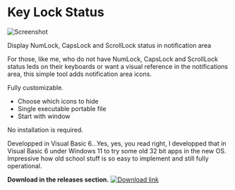 # Key Lock Status

![Screenshot](https://user-images.githubusercontent.com/30327552/124617149-b32ac880-de44-11eb-97cd-c11ebc275f74.png)

Display NumLock, CapsLock and ScrollLock status in notification area

For those, like me, who do not have NumLock, CapsLock and ScrollLock status leds on their keyboards or want a visual reference in the notifications area, this simple tool adds notification area icons.

Fully customizable.

* Choose which icons to hide
* Single executable portable file
* Start with window

No installation is required.

Developped in Visual Basic 6...Yes, yes, you read right, I developped that in Visual Basic 6 under Windows 11 to try some old 32 bit apps in the new OS. Impressive how old school stuff is so easy to implement and still fully operational.

**Download in the releases section.**
[![Download link](https://i.imgur.com/8NSZpXg.png)](https://github.com/avidichard/keylockstat/releases "Download")
